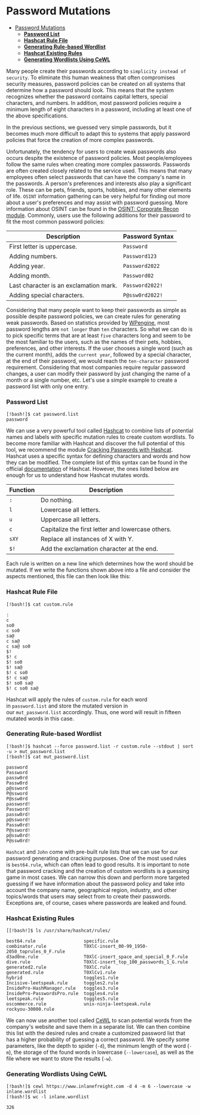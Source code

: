 # Password Mutations
- [Password Mutations](#password-mutations)
    - [**Password List**](#password-list)
    - [**Hashcat Rule File**](#hashcat-rule-file)
    - [**Generating Rule-based Wordlist**](#generating-rule-based-wordlist)
    - [**Hashcat Existing Rules**](#hashcat-existing-rules)
    - [**Generating Wordlists Using CeWL**](#generating-wordlists-using-cewl)

Many people create their passwords according to `simplicity instead of security`. To eliminate this human weakness that often compromises security measures, password policies can be created on all systems that determine how a password should look. This means that the system recognizes whether the password contains capital letters, special characters, and numbers. In addition, most password policies require a minimum length of eight characters in a password, including at least one of the above specifications.

In the previous sections, we guessed very simple passwords, but it becomes much more difficult to adapt this to systems that apply password policies that force the creation of more complex passwords.

Unfortunately, the tendency for users to create weak passwords also occurs despite the existence of password policies. Most people/employees follow the same rules when creating more complex passwords. Passwords are often created closely related to the service used. This means that many employees often select passwords that can have the company's name in the passwords. A person's preferences and interests also play a significant role. These can be pets, friends, sports, hobbies, and many other elements of life. `OSINT` information gathering can be very helpful for finding out more about a user's preferences and may assist with password guessing. More information about OSINT can be found in the [OSINT: Corporate Recon module](https://academy.hackthebox.com/course/preview/osint-corporate-recon). Commonly, users use the following additions for their password to fit the most common password policies:

| **Description** | **Password Syntax** |
| --- | --- |
| First letter is uppercase. | `Password` |
| Adding numbers. | `Password123` |
| Adding year. | `Password2022` |
| Adding month. | `Password02` |
| Last character is an exclamation mark. | `Password2022!` |
| Adding special characters. | `P@ssw0rd2022!` |

Considering that many people want to keep their passwords as simple as possible despite password policies, we can create rules for generating weak passwords. Based on statistics provided by [WPengine](https://wpengine.com/resources/passwords-unmasked-infographic/), most password lengths are `not longer` than `ten` characters. So what we can do is to pick specific terms that are at least `five` characters long and seem to be the most familiar to the users, such as the names of their pets, hobbies, preferences, and other interests. If the user chooses a single word (such as the current month), adds the `current year`, followed by a special character, at the end of their password, we would reach the `ten-character` password requirement. Considering that most companies require regular password changes, a user can modify their password by just changing the name of a month or a single number, etc. Let's use a simple example to create a password list with only one entry.

### **Password List**

```
[!bash!]$ cat password.list
password
```

We can use a very powerful tool called [Hashcat](https://hashcat.net/hashcat/) to combine lists of potential names and labels with specific mutation rules to create custom wordlists. To become more familiar with Hashcat and discover the full potential of this tool, we recommend the module [Cracking Passwords with Hashcat](https://academy.hackthebox.com/course/preview/cracking-passwords-with-hashcat). Hashcat uses a specific syntax for defining characters and words and how they can be modified. The complete list of this syntax can be found in the official [documentation](https://hashcat.net/wiki/doku.php?id=rule_based_attack) of Hashcat. However, the ones listed below are enough for us to understand how Hashcat mutates words.

| **Function** | **Description** |
| --- | --- |
| `:` | Do nothing. |
| `l` | Lowercase all letters. |
| `u` | Uppercase all letters. |
| `c` | Capitalize the first letter and lowercase others. |
| `sXY` | Replace all instances of X with Y. |
| `$!` | Add the exclamation character at the end. |

Each rule is written on a new line which determines how the word should be mutated. If we write the functions shown above into a file and consider the aspects mentioned, this file can then look like this:

### **Hashcat Rule File**

```
[!bash!]$ cat custom.rule

:
c
so0
c so0
sa@
c sa@
c sa@ so0
$!
$! c
$! so0
$! sa@
$! c so0
$! c sa@
$! so0 sa@
$! c so0 sa@
```

Hashcat will apply the rules of `custom.rule` for each word in `password.list` and store the mutated version in our `mut_password.list` accordingly. Thus, one word will result in fifteen mutated words in this case.

### **Generating Rule-based Wordlist**

```
[!bash!]$ hashcat --force password.list -r custom.rule --stdout | sort -u > mut_password.list
[!bash!]$ cat mut_password.list

password
Password
passw0rd
Passw0rd
p@ssword
P@ssword
P@ssw0rd
password!
Password!
passw0rd!
p@ssword!
Passw0rd!
P@ssword!
p@ssw0rd!
P@ssw0rd!
```

`Hashcat` and `John` come with pre-built rule lists that we can use for our password generating and cracking purposes. One of the most used rules is `best64.rule`, which can often lead to good results. It is important to note that password cracking and the creation of custom wordlists is a guessing game in most cases. We can narrow this down and perform more targeted guessing if we have information about the password policy and take into account the company name, geographical region, industry, and other topics/words that users may select from to create their passwords. Exceptions are, of course, cases where passwords are leaked and found.

### **Hashcat Existing Rules**

```
[[!bash!]$ ls /usr/share/hashcat/rules/

best64.rule                  specific.rule
combinator.rule              T0XlC-insert_00-99_1950-2050_toprules_0_F.rule
d3ad0ne.rule                 T0XlC-insert_space_and_special_0_F.rule
dive.rule                    T0XlC-insert_top_100_passwords_1_G.rule
generated2.rule              T0XlC.rule
generated.rule               T0XlCv1.rule
hybrid                       toggles1.rule
Incisive-leetspeak.rule      toggles2.rule
InsidePro-HashManager.rule   toggles3.rule
InsidePro-PasswordsPro.rule  toggles4.rule
leetspeak.rule               toggles5.rule
oscommerce.rule              unix-ninja-leetspeak.rule
rockyou-30000.rule

```

We can now use another tool called [CeWL](https://github.com/digininja/CeWL) to scan potential words from the company's website and save them in a separate list. We can then combine this list with the desired rules and create a customized password list that has a higher probability of guessing a correct password. We specify some parameters, like the depth to spider (`-d`), the minimum length of the word (`-m`), the storage of the found words in lowercase (`--lowercase`), as well as the file where we want to store the results (`-w`).

### **Generating Wordlists Using CeWL**

```
[!bash!]$ cewl https://www.inlanefreight.com -d 4 -m 6 --lowercase -w inlane.wordlist
[!bash!]$ wc -l inlane.wordlist

326
```